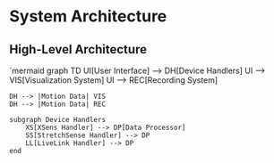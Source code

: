 # System Architecture

## High-Level Architecture
`mermaid
graph TD
    UI[User Interface] --> DH[Device Handlers]
    UI --> VIS[Visualization System]
    UI --> REC[Recording System]

    DH --> |Motion Data| VIS
    DH --> |Motion Data| REC

    subgraph Device Handlers
        XS[XSens Handler] --> DP[Data Processor]
        SS[StretchSense Handler] --> DP
        LL[LiveLink Handler] --> DP
    end
